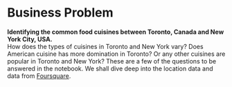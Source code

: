 # Business Problem

**Identifying the common food cuisines between Toronto, Canada and New York City, USA.**  
How does the types of cuisines in Toronto and New York vary?
Does American cuisine has more domination in Toronto? Or any other cuisines are popular in Toronto and New York?
These are a few of the questions to be answered in the notebook.
We shall dive deep into the location data and data from [Foursquare](https://foursquare.com).
